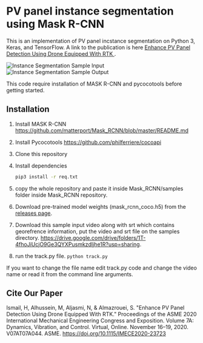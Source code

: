 # PV panel instance segmentation using Mask R-CNN 

This is an implementation of PV panel incstance segmentation on Python 3, Keras, and TensorFlow. 
A link to the publication is here [ Enhance PV Panel Detection Using Drone Equipped With RTK ](https://asmedigitalcollection.asme.org/IMECE/proceedings-abstract/IMECE2020/84546/V07AT07A044/1099260).

![Instance Segmentation Sample Input](assets/Input.png)
![Instance Segmentation Sample Output](assets/Output.png)

This code require installation of MASK R-CNN and pycocotools before getting started.




## Installation
1. Install MASK R-CNN https://github.com/matterport/Mask_RCNN/blob/master/README.md
2. Install Pycocotools https://github.com/philferriere/cocoapi
3. Clone this repository
4. Install dependencies
   ```bash
   pip3 install -r req.txt
   ```
   
5. copy the whole repository and paste it inside Mask_RCNN/samples folder inside Mask_RCNN repository. 
   
6. Download pre-trained model weights (mask_rcnn_coco.h5) from the [releases page](https://drive.google.com/drive/folders/1T-4fhoJiUcjO9Ge3QYXPusmkzdIjhe1R?usp=sharing).

7. Download this sample input video along with srt which contains georefrence information, put the video and srt file on the samples directory. 
https://drive.google.com/drive/folders/1T-4fhoJiUcjO9Ge3QYXPusmkzdIjhe1R?usp=sharing.

8. run the track.py file.
 ```python track.py```

If you want to change the file name edit track.py code and change the video name or read it from the command line arguments. 

## Cite Our Paper
Ismail, H, Alhussein, M, Aljasmi, N, & Almazrouei, S. "Enhance PV Panel Detection Using Drone Equipped With RTK." Proceedings of the ASME 2020 International Mechanical Engineering Congress and Exposition. Volume 7A: Dynamics, Vibration, and Control. Virtual, Online. November 16–19, 2020. V07AT07A044. ASME. https://doi.org/10.1115/IMECE2020-23723
